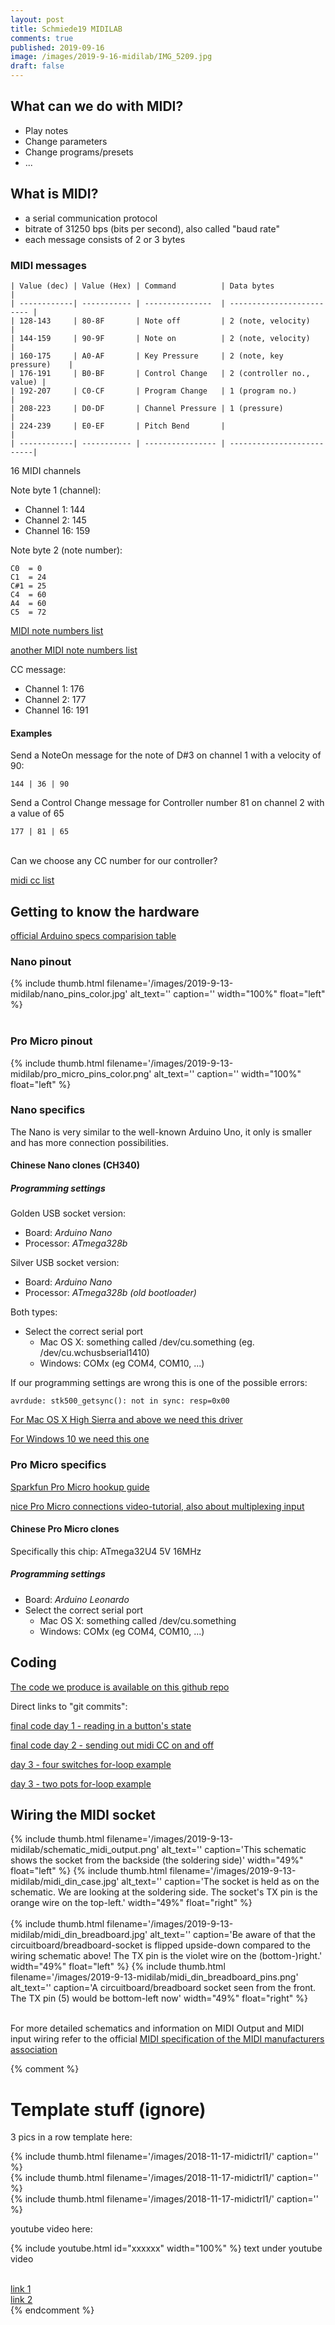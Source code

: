 ```yaml
---
layout: post
title: Schmiede19 MIDILAB
comments: true
published: 2019-09-16
image: /images/2019-9-16-midilab/IMG_5209.jpg
draft: false
---
```


<a name="midi"></a>
## What can we do with MIDI?

* Play notes
* Change parameters 
* Change programs/presets
* ...

<a name="midi"></a>
## What is MIDI?

* a serial communication protocol
* bitrate of 31250 bps (bits per second), also called "baud rate"
* each message consists of 2 or 3 bytes

### MIDI messages


```
| Value (dec) | Value (Hex) | Command          | Data bytes                |
| ------------| ----------- | ---------------  | ------------------------- |
| 128-143     | 80-8F       | Note off         | 2 (note, velocity)        |
| 144-159     | 90-9F       | Note on          | 2 (note, velocity)        |
| 160-175     | A0-AF       | Key Pressure     | 2 (note, key pressure)    |
| 176-191     | B0-BF       | Control Change   | 2 (controller no., value) |
| 192-207     | C0-CF       | Program Change   | 1 (program no.)           |
| 208-223     | D0-DF       | Channel Pressure | 1 (pressure)              |
| 224-239     | E0-EF       | Pitch Bend       |                           |
| ------------| ----------- | ---------------- | --------------------------|
```

16 MIDI channels

Note byte 1 (channel):
* Channel 1: 144
* Channel 2: 145
* Channel 16: 159

Note byte 2 (note number):
```
C0  = 0
C1  = 24
C#1 = 25
C4  = 60
A4  = 60
C5  = 72
```

[MIDI note numbers list](https://glassarmonica.com/science/frequency_midi.php)

[another MIDI note numbers list](https://newt.phys.unsw.edu.au/jw/notes.html)

CC message:
* Channel 1: 176
* Channel 2: 177
* Channel 16: 191


#### Examples

Send a NoteOn message for the note of D#3 on channel 1 with a velocity of 90:

```
144 | 36 | 90
```

Send a Control Change message for Controller number 81 on channel 2 with a value of 65
```
177 | 81 | 65
```

<br />
Can we choose any CC number for our controller?

[midi cc list](http://nickfever.com/music/midi-cc-list)


<a name="hardware"></a>
## Getting to know the hardware

[official Arduino specs comparision table](https://www.arduino.cc/en/products.compare)

### Nano pinout

<div class="clearfix">
  {% include thumb.html filename='/images/2019-9-13-midilab/nano_pins_color.jpg' alt_text='' caption='' width="100%" float="left" %}
</div>
<br>

### Pro Micro pinout

<div class="clearfix">
  {% include thumb.html filename='/images/2019-9-13-midilab/pro_micro_pins_color.png' alt_text='' caption='' width="100%" float="left" %}
</div>

### Nano specifics

The Nano is very similar to the well-known Arduino Uno, it only is smaller and has more connection possibilities.

#### Chinese Nano clones (CH340)

##### Programming settings

Golden USB socket version:
* Board: _Arduino Nano_
* Processor: _ATmega328b_

Silver USB socket version:
* Board: _Arduino Nano_
* Processor: _ATmega328b (old bootloader)_

Both types:
* Select the correct serial port
   * Mac OS X: something called /dev/cu.something (eg. /dev/cu.wchusbserial1410)
   * Windows: COMx (eg COM4, COM10, ...)

If our programming settings are wrong this is one of the possible errors:

```avrdude: stk500_getsync(): not in sync: resp=0x00```

[For Mac OS X High Sierra and above we need this driver](https://blog.sengotta.net/signed-mac-os-driver-for-winchiphead-ch340-serial-bridge/)

[For Windows 10 we need this one](https://sparks.gogo.co.nz/ch340.html)


### Pro Micro specifics

[Sparkfun Pro Micro hookup guide](https://learn.sparkfun.com/tutorials/pro-micro--fio-v3-hookup-guide/hardware-overview-pro-micro)

[nice Pro Micro connections video-tutorial, also about multiplexing input](https://www.youtube.com/watch?v=y0v2clCVw9k)

#### Chinese Pro Micro clones

Specifically this chip: ATmega32U4 5V 16MHz

##### Programming settings
* Board: _Arduino Leonardo_
* Select the correct serial port
   * Mac OS X: something called /dev/cu.something
   * Windows: COMx (eg COM4, COM10, ...)

## Coding

[The code we produce is available on this github repo](https://github.com/JOJ0/midilab)

Direct links to "git commits":

[final code day 1 - reading in a button's state](https://github.com/JOJ0/midilab/blob/4373c414d803a348d799914d412ad94fbd72badb/midilab.ino)

[final code day 2 - sending out midi CC on and off](https://github.com/JOJ0/midilab/blob/a14eb79253ec428675e477e2c885c6f3f10fb892/midilab.ino)

[day 3 - four switches for-loop example](https://github.com/JOJ0/midilab/blob/2341d159cfd79cf7d36ab147d809c944b6615084/midilab.ino)

[day 3 - two pots for-loop example](https://github.com/JOJ0/midilab/blob/601bf655e5893350eff4a27f8f06143a91a295ae/midilab.ino)

## Wiring the MIDI socket

<div class="clearfix">
  {% include thumb.html filename='/images/2019-9-13-midilab/schematic_midi_output.png' alt_text='' caption='This schematic shows the socket from the backside (the soldering side)' width="49%" float="left" %}
  {% include thumb.html filename='/images/2019-9-13-midilab/midi_din_case.jpg' alt_text='' caption='The socket is held as on the schematic. We are looking at the soldering side. The socket&#39;s TX pin is the orange wire on the top-left.' width="49%" float="right" %}
</div>
<br>

<div class="clearfix">
  {% include thumb.html filename='/images/2019-9-13-midilab/midi_din_breadboard.jpg' alt_text='' caption='Be aware of that the circuitboard/breadboard-socket is flipped upside-down compared to the wiring schematic above! The TX pin is the violet wire on the (bottom-)right.' width="49%" float="left" %}
  {% include thumb.html filename='/images/2019-9-13-midilab/midi_din_breadboard_pins.png' alt_text='' caption='A circuitboard/breadboard socket seen from the front. The TX pin (5) would be bottom-left now' width="49%" float="right" %}
</div>
<br>

For more detailed schematics and information on MIDI Output and MIDI input wiring refer to the official [MIDI specification of the MIDI manufacturers association](https://www.midi.org/specifications-old/item/midi-din-electrical-specification)

{% comment %}
# Template stuff (ignore)

3 pics in a row template here:

<div class="pic_row_3">
  <div class="pic_left">
    {% include thumb.html filename='/images/2018-11-17-midictrl1/' caption='' %}
  </div>
  <div class="pic_middle">
    {% include thumb.html filename='/images/2018-11-17-midictrl1/' caption='' %}
  </div>
  <div class="pic_right">
    {% include thumb.html filename='/images/2018-11-17-midictrl1/' caption='' %}
  </div>
</div>

youtube video here:

{% include youtube.html id="xxxxxx" width="100%" %}
text under youtube video
<br><br>


[link 1](https://www.musikding.de/20-Pin-inline-socket)<br>
[link 2](https://www.musikding.de/10-Pin-strip)<br>
{% endcomment %}